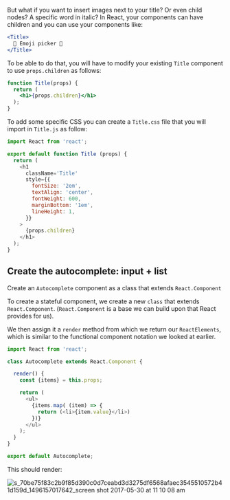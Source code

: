 But what if you want to insert images next to your title? Or even child nodes? A specific word in italic? In React, your components can have children and you can use your components like:
```jsx
<Title>
  🐑 Emoji picker 🐑
</Title>
```

To be able to do that, you will have to modify your existing `Title` component to use `props.children` as follows:

```jsx
function Title(props) {
  return (
    <h1>{props.children}</h1>
  );
}
```

To add some specific CSS you can create a `Title.css` file that you will import in `Title.js` as follow:

```js
import React from 'react';

export default function Title (props) {
  return (
    <h1
      className='Title'
      style={{
        fontSize: '2em',
        textAlign: 'center',
        fontWeight: 600,
        marginBottom: '1em',
        lineHeight: 1,
      }}
    >
      {props.children}
    </h1>
  );
}
```

## Create the autocomplete: input + list

Create an `Autocomplete` component as a class that extends `React.Component`

To create a stateful component, we create a new `class` that extends `React.Component`. (`React.Component` is a base we can build upon that React provides for us).

We then assign it a `render` method from which we return our `ReactElements`, which is similar to the functional component notation we looked at earlier.

```js
import React from 'react';

class Autocomplete extends React.Component {

  render() {
    const {items} = this.props;

    return (
      <ul>
        {items.map( (item) => {
          return (<li>{item.value}</li>)
        })}
      </ul>
    );
  }
}

export default Autocomplete;
```

This should render:

![s_70be75f83c2b9f85d390c0d7ceabd3d3275df6568afaec3545510572b41d159d_1496157017642_screen shot 2017-05-30 at 11 10 08 am](https://user-images.githubusercontent.com/1416436/27195911-922c58a0-51d6-11e7-9c8e-680791747b4b.png)

